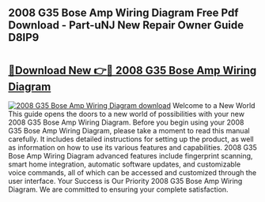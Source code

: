 ## 2008 G35 Bose Amp Wiring Diagram Free Pdf Download - Part-uNJ New Repair Owner Guide D8IP9

# <h2><a href="http://dfkek1.blite.top/?on=2008+G35+Bose+Amp+Wiring+Diagram">🔗Download New 👉🔴 2008 G35 Bose Amp Wiring Diagram</a></h2>

[![2008 G35 Bose Amp Wiring Diagram download](https://i.imgur.com/lujVjoI.png)](http://dfkek1.blite.top/?on=2008+G35+Bose+Amp+Wiring+Diagram)
Welcome to a New World This guide opens the doors to a new world of possibilities with your new 2008 G35 Bose Amp Wiring Diagram. Before you begin using your 2008 G35 Bose Amp Wiring Diagram, please take a moment to read this manual carefully. It includes detailed instructions for setting up the product, as well as information on how to use its various features and capabilities. 2008 G35 Bose Amp Wiring Diagram advanced features include fingerprint scanning, smart home integration, automatic software updates, and customizable voice commands, all of which can be accessed and customized through the user interface. Your Success is Our Priority 2008 G35 Bose Amp Wiring Diagram. We are committed to ensuring your complete satisfaction.
